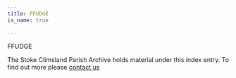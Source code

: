 ```yaml
---
title: FFUDGE
is_name: true

---
```


FFUDGE


The Stoke Climsland Parish Archive holds material under this index entry. To find out more please [contact us](/contact/)
